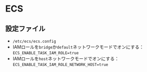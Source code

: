 # ECS

## 設定ファイル

* `/etc/ecs/ecs.config`
* IAMロールを`bridge`か`default`ネットワークモードでオンにする：`ECS_ENABLE_TASK_IAM_ROLE=true`
* IAMロールを`host`ネットワークモードでオンにする：`ECS_ENABLE_TASK_IAM_ROLE_NETWORK_HOST=true`
